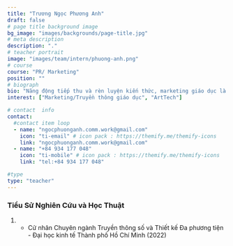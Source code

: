 ```yaml
---
title: "Trương Ngọc Phương Anh"
draft: false
# page title background image
bg_image: "images/backgrounds/page-title.jpg"
# meta description
description: "."
# teacher portrait
image: "images/team/intern/phuong-anh.png"
# course
course: "PR/ Marketing"
position: ""
# biograph
bio: "Năng động tiếp thu và rèn luyện kiến thức, marketing giáo dục là một thử thách thú vị đối với Phương Anh trên hành trình kiến tạo và lan tỏa những giá trị bền vững đến cộng đồng. Từ logic, linh hoạt đến sáng tạo và đổi mới, Phương Anh tin rằng những nguyên tắc này luôn cần thiết trong sự nghiệp Marketing/truyền thông giáo dục và  luôn phát triển dựa trên chúng."
interest: ["Marketing/Truyền thông giáo dục", "ArtTech"]

# contact  info
contact:
  #contact item loop
  - name: "ngocphuonganh.comm.work@gmail.com"
    icon: "ti-email" # icon pack : https://themify.me/themify-icons
    link: "ngocphuonganh.comm.work@gmail.com"
  - name: "+84 934 177 048"
    icon: "ti-mobile" # icon pack : https://themify.me/themify-icons
    link: "tel:+84 934 177 048"

#type
type: "teacher"
---
```


### Tiểu Sử Nghiên Cứu và Học Thuật

1. - Cử nhân Chuyên ngành Truyền thông số và Thiết kế Đa phương tiện - Đại học kinh tế Thành phố Hồ Chí Minh (2022)

